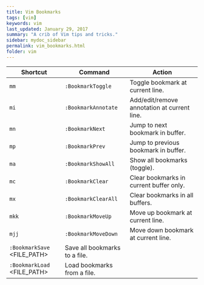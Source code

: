 ```yaml
---
title: Vim Bookmarks 
tags: [vim]
keywords: vim 
last_updated: January 29, 2017
summary: "A crib of Vim tips and tricks."
sidebar: mydoc_sidebar
permalink: vim_bookmarks.html
folder: vim 
---
```


Shortcut |	Command |	Action
------ | ------------ | --------
`mm`  | 	`:BookmarkToggle` | Toggle bookmark at current line.
`mi` | 	`:BookmarkAnnotate` <TEXT> | Add/edit/remove annotation at current line.	
`mn` | 	`:BookmarkNext` |  Jump to next bookmark in buffer.
`mp` | 	`:BookmarkPrev`|  Jump to previous bookmark in buffer.
`ma` | 	`:BookmarkShowAll` | Show all bookmarks (toggle).
`mc` | 	`:BookmarkClear` | Clear bookmarks in current buffer only.
`mx` | 	`:BookmarkClearAll` | Clear bookmarks in all buffers.
`mkk` | 	`:BookmarkMoveUp` | Move up bookmark at current line.	
`mjj` | 	`:BookmarkMoveDown` | Move down bookmark at current line.	
 | `:BookmarkSave` <FILE_PATH> |  Save all bookmarks to a file.		
 | `:BookmarkLoad` <FILE_PATH> | Load bookmarks from a file.		

